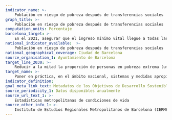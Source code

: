```yaml
---
indicator_name: >-
    Población en riesgo de pobreza después de transferencias sociales
graph_title: >-
    Población en riesgo de pobreza después de transferencias sociales
computation_units: Porcentaje
barcelona_target: >-
    En el 2021, asegurar que el ingreso mínimo vital llegue a todas las personas que lo necesitan
national_indicator_available:  >-
    Población en riesgo de pobreza después de transferencias sociales
national_geographical_coverage: Ciudad de Barcelona 
source_organisation_1: Ayuntamiento de Barcelona
target_line_2030: >-
    Reducir a la mitad la proporción de personas en pobreza extrema (umbral de pobreza 40% del ingreso anual mediano por unidad de consumo).
target_name: >-
    Poner en práctica, en el ámbito nacional, sistemas y medidas apropiados de protección social para todas las personas, niveles mínimos incluidos, y, para el 2030, lograr una amplia cobertura de las personas que sufren situaciones de pobreza y vulnerabilidad
indicator_definition:
goal_meta_link_text: Metadatos de los Objetivos de Desarrollo Sostenible de las Naciones Unidas (pdf 894kB)
source_periodicity_1: Datos disponibles anualmente
source_url_text_1: >-
    Estadísticas metropolitanas de condiciones de vida
source_other_info_1: >-
    Instituto de Estudios Regionales Metropolitanos de Barcelona (IERMB)
---
```

